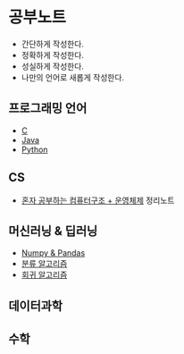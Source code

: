 # 공부노트
- 간단하게 작성한다.
- 정확하게 작성한다.
- 성실하게 작성한다.
- 나만의 언어로 새롭게 작성한다.
## 프로그래밍 언어
- [C]()
- [Java]()
- [Python]()
## CS
- [혼자 공부하는 컴퓨터구조 + 운영체제]() 정리노트
## 머신러닝 & 딥러닝
- [Numpy & Pandas]()
- [분류 알고리즘]()
- [회귀 알고리즘]()
## 데이터과학
## 수학
